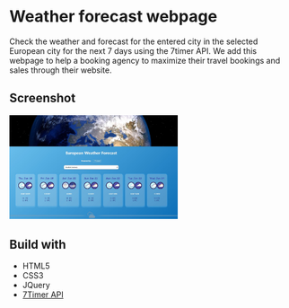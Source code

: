 # Weather forecast webpage 

Check the weather and forecast for the entered city in the selected European city for the next 7 days using the 7timer API.
We add this webpage to help a booking agency to maximize their travel bookings and sales through their website. 

## Screenshot
<img src="https://github.com/amouna-dev/weather-forecast-api/blob/main/images/Screenshot%202024-01-18.jpg" width="300">

## Build with

- HTML5
- CSS3
- JQuery
- [7Timer API](https://www.7timer.info/doc.php)

